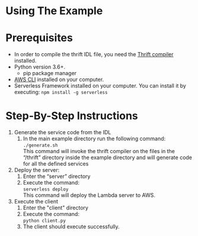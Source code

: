 # Using The Example

# Prerequisites
* In order to compile the thrift IDL file, you need the [Thrift compiler](https://thrift.apache.org/download) installed.
* Python version 3.6+.
    * pip package manager
* [AWS CLI](https://aws.amazon.com/cli/) installed on your computer.
* Serverless Framework installed on your computer. You can install it by executing:
`npm install -g serverless`


# Step-By-Step Instructions
1. Generate the service code from the IDL
    1. In the main example directory run the following command: <br>
       `./generate.sh` <br>
       This command will invoke the thrift compiler on the files in the 
       “/thrift” directory inside the example directory and will generate code for all the defined services
1. Deploy the server:
    1. Enter the “server” directory
    1. Execute the command:<br>
       `serverless deploy`<br>
       This command will deploy the Lambda server to AWS.
1. Execute the client 
    1. Enter the "client" directory
    1. Execute the command:<br>
       `python client.py`
    1. The client should execute successfully.
